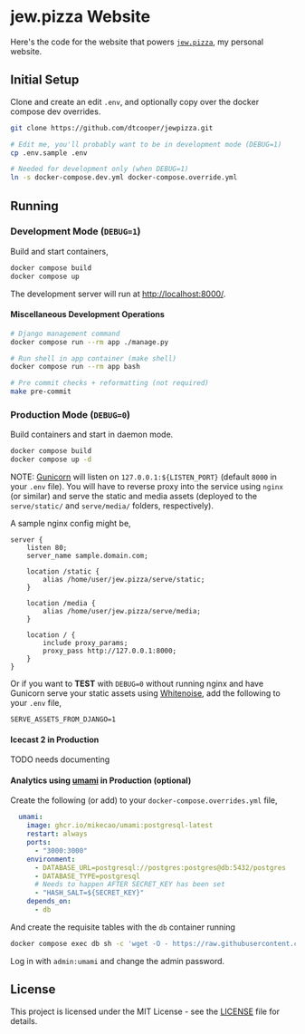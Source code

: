 # jew.pizza Website

Here's the code for the website that powers [`jew.pizza`](https://jew.pizza), my
personal website.


## Initial Setup

Clone and create an edit `.env`, and optionally copy over the docker compose dev
overrides.

```bash
git clone https://github.com/dtcooper/jewpizza.git

# Edit me, you'll probably want to be in development mode (DEBUG=1)
cp .env.sample .env

# Needed for development only (when DEBUG=1)
ln -s docker-compose.dev.yml docker-compose.override.yml
```


## Running

### Development Mode (`DEBUG=1`)

Build and start containers,

```bash
docker compose build
docker compose up
```

The development server will run at <http://localhost:8000/>.


#### Miscellaneous Development Operations

```bash
# Django management command
docker compose run --rm app ./manage.py

# Run shell in app container (make shell)
docker compose run --rm app bash

# Pre commit checks + reformatting (not required)
make pre-commit
```


### Production Mode (`DEBUG=0`)

Build containers and start in daemon mode.

```bash
docker compose build
docker compose up -d
```

NOTE: [Gunicorn](https://gunicorn.org/) will listen on `127.0.0.1:${LISTEN_PORT}`
(default `8000` in your `.env` file). You will have to reverse proxy into the service
using `nginx` (or similar) and serve the static and media assets (deployed to the
`serve/static/` and `serve/media/` folders, respectively).

A sample nginx config might be,

```nginx
server {
    listen 80;
    server_name sample.domain.com;

    location /static {
        alias /home/user/jew.pizza/serve/static;
    }

    location /media {
        alias /home/user/jew.pizza/serve/media;
    }

    location / {
        include proxy_params;
        proxy_pass http://127.0.0.1:8000;
    }
}
```

Or if you want to **TEST** with `DEBUG=0` without running nginx and have Gunicorn
serve your static assets using [Whitenoise](http://whitenoise.evans.io/en/stable/),
add the following to your `.env` file,

```
SERVE_ASSETS_FROM_DJANGO=1
```

#### Icecast 2 in Production

TODO needs documenting

#### Analytics using [umami](https://github.com/mikecao/umami) in Production (optional)

Create the following (or add) to your `docker-compose.overrides.yml` file,

```yaml
  umami:
    image: ghcr.io/mikecao/umami:postgresql-latest
    restart: always
    ports:
      - "3000:3000"
    environment:
      - DATABASE_URL=postgresql://postgres:postgres@db:5432/postgres
      - DATABASE_TYPE=postgresql
      # Needs to happen AFTER SECRET_KEY has been set
      - "HASH_SALT=${SECRET_KEY}"
    depends_on:
      - db
```

And create the requisite tables with the `db` container running

```sh
docker compose exec db sh -c 'wget -O - https://raw.githubusercontent.com/mikecao/umami/master/sql/schema.postgresql.sql | psql -U postgres'
```

Log in with `admin:umami` and change the admin password.

## License

This project is licensed under the MIT License - see the [LICENSE](LICENSE) file
for details.
